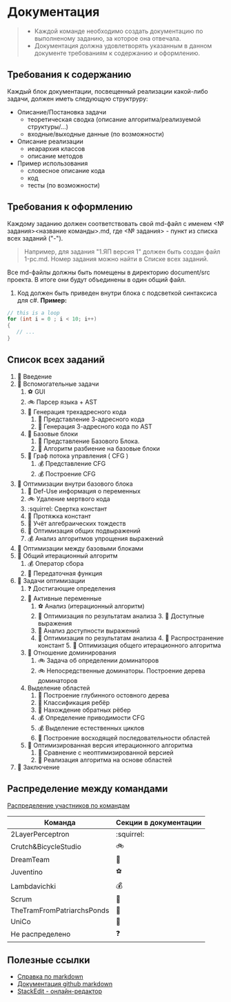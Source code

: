 # Документация
>* Каждой команде необходимо создать документацию по выполненому заданию, за которое она отвечала.
>* Документация должна удовлетворять указанным в данном документе требованиям к содержанию и оформлению.

## Требования к содержанию

Каждый блок документации, посвещенный реализации какой-либо задачи, должен иметь следующую структруру:

* Описание/Постановка задачи
    * теоретическая сводка (описание алгоритма/реализуемой структуры/...)
    * входные/выходные данные (по возможности)
* Описание реализации
    * иеарархия классов
    * описание методов
* Пример использования
    * словесное описание кода
    * код
    * тесты (по возможности)

## Требования к оформлению
Каждому заданию должен соответствовать свой md-файл с именем <№ задания><название команды>.md, где 
<№ задания> - пункт из списка всех заданий ("-"). 
>Например, для задания "1.ЯП версия 1" должен быть создан файл 1-pc.md.
>Номер задания можно найти в Списке всех заданий.

Все md-файлы должны быть помещены в директорию document/src проекта. В итоге они будут объединены в один общий файл. 

1. Код должен быть приведен внутри блока с подсветкой синтаксиса для c#.
**Пример:**
```csharp
// this is a loop
for (int i = 0 ; i < 10; i++)
{
   // ...
}
```

## Список всех заданий
1. :rainbow: Введение
2. :rainbow: Вспомогательные задачи
    1. :soccer: GUI
    2. :bike: Парсер языка + AST
    3. :rainbow: Генерация трехадресного кода
        1. :football: Представление 3-адресного кода
        2. :rainbow: Генерация 3-адресного кода по AST
    4. :rainbow: Базовые блоки
        1. :dancers: Представление Базового Блока.
        2. :tram: Алгоритм разбиение на базовые блоки
    5. :rainbow: Граф потока управления ( CFG )
        1. :moneybag: Представление CFG
        2. :moneybag: Построение CFG 
3.  :rainbow: Оптимизации внутри базового блока
       1. :tram: Def-Use информация о переменных
       2. :bike: Удаление мертвого кода
       3. :squirrel: Свертка констант 
       4. :football: Протяжка констант
       5. :dancers: Учёт алгебраических тождеств
       6. :rainbow: Оптимизация общих подвыражений
       7. :moneybag: Анализ алгоритмов упрощения выражений
4.  :rainbow: Оптимизации между базовыми блоками
   1.  :rainbow: Общий итерационный алгоритм
       1. :moneybag: Оператор сбора
       2. :football: Передаточная функция
   2. :rainbow: Задачи оптимизации
       1. :question: Достигающие определения
       2. :rainbow: Активные переменные
           1. :soccer: Анализ (итерационный алгоритм) 
           2. :football: Оптимизация по результатам анализа 
    3. :rainbow: Доступные выражения
          1. :dancers: Анализ доступности выражений
          2. :rainbow: Оптимизация по результатам анализа
    4. :tram: Распространение констант
    5. :rainbow: Оптимизация общего итерационного алгоритма
         1.  :rainbow: Отношение доминирования 
             1. :bike: Задача об определении доминаторов
             2. :bike: Непосредственные доминаторы. Построение дерева доминаторов
         2. Выделение областей
             1. :rainbow: Построение глубинного остовного дерева
             2. :football: Классификация ребёр
             3. :dancers: Нахождение обратных рёбер
             4. :moneybag: Определение приводимости CFG
             5. :moneybag: Выделение естественных циклов
             6. :rainbow: Построение восходящей последовательности областей
         3. :rainbow: Оптимизированная версия итерационного алгоритма
             1. :tram: Сравнение с неоптимизированной версией
             2. :tram: Реализация алгоритма на основе областей
4.  :rainbow: Заключение

## Распределение между командами

[Распределение участников по командам](../readme.md)

Команда | Секции в документации
------------ | -------------
2LayerPerceptron | :squirrel:
Crutch&BicycleStudio | :bike:
DreamTeam | :dancers:
Juventino | :soccer:
Lambdavichki | :moneybag:
Scrum | :football:
TheTramFromPatriarchsPonds | :tram:
UniCo | :rainbow:
Не распределено |  :question: 



## Полезные ссылки
* [Справка по markdown](https://guides.github.com/features/mastering-markdown/)
* [Документация github markdown](https://help.github.com/categories/writing-on-github/)
* [StackEdit - онлайн-редактор](https://stackedit.io/)
